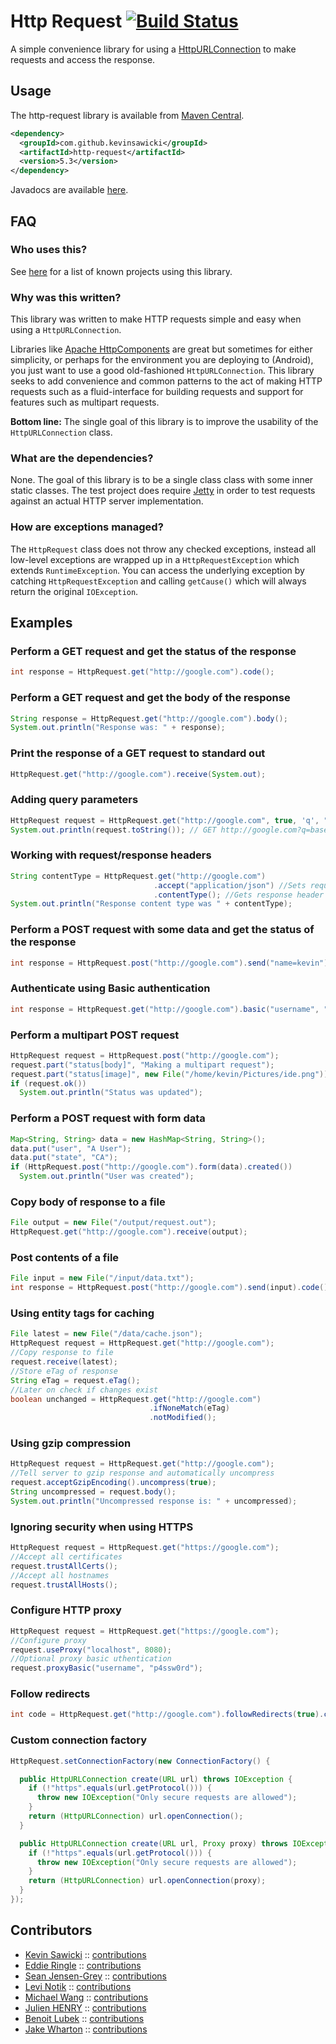 # Http Request [![Build Status](https://travis-ci.org/kevinsawicki/http-request.png)](https://travis-ci.org/kevinsawicki/http-request)

A simple convenience library for using a [HttpURLConnection](http://download.oracle.com/javase/6/docs/api/java/net/HttpURLConnection.html)
to make requests and access the response.

## Usage

The http-request library is available from [Maven Central](http://search.maven.org/#search%7Cgav%7C1%7Cg%3A%22com.github.kevinsawicki%22%20AND%20a%3A%22http-request%22).

```xml
<dependency>
  <groupId>com.github.kevinsawicki</groupId>
  <artifactId>http-request</artifactId>
  <version>5.3</version>
</dependency>
```

Javadocs are available [here](http://kevinsawicki.github.com/http-request/apidocs/index.html).

## FAQ

### Who uses this?

See [here](https://github.com/kevinsawicki/http-request/wiki/Used-By) for a
list of known projects using this library.

### Why was this written?

This library was written to make HTTP requests simple and easy when using a `HttpURLConnection`.

Libraries like [Apache HttpComponents](http://hc.apache.org) are great but sometimes
for either simplicity, or perhaps for the environment you are deploying to (Android),
you just want to use a good old-fashioned `HttpURLConnection`.  This library seeks
to add convenience and common patterns to the act of making HTTP requests such as
a fluid-interface for building requests and support for features such as multipart
requests.

**Bottom line:** The single goal of this library is to improve the usability of the
`HttpURLConnection` class.

### What are the dependencies?

None.  The goal of this library is to be a single class class with some inner static
classes.  The test project does require [Jetty](http://eclipse.org/jetty/) in order
to test requests against an actual HTTP server implementation.

### How are exceptions managed?

The `HttpRequest` class does not throw any checked exceptions, instead all low-level
exceptions are wrapped up in a `HttpRequestException` which extends `RuntimeException`.
You can access the underlying exception by catching `HttpRequestException` and calling
`getCause()` which will always return the original `IOException`.

## Examples

### Perform a GET request and get the status of the response

```java
int response = HttpRequest.get("http://google.com").code();
```

### Perform a GET request and get the body of the response

```java
String response = HttpRequest.get("http://google.com").body();
System.out.println("Response was: " + response);
```

### Print the response of a GET request to standard out

```java
HttpRequest.get("http://google.com").receive(System.out);
```

### Adding query parameters

```java
HttpRequest request = HttpRequest.get("http://google.com", true, 'q', "baseball gloves", "size", 100);
System.out.println(request.toString()); // GET http://google.com?q=baseball%20gloves&size=100
```

### Working with request/response headers

```java
String contentType = HttpRequest.get("http://google.com")
                                .accept("application/json") //Sets request header
                                .contentType(); //Gets response header
System.out.println("Response content type was " + contentType);
```

### Perform a POST request with some data and get the status of the response

```java
int response = HttpRequest.post("http://google.com").send("name=kevin").code();
```

### Authenticate using Basic authentication

```java
int response = HttpRequest.get("http://google.com").basic("username", "p4ssw0rd").code();
```

### Perform a multipart POST request

```java
HttpRequest request = HttpRequest.post("http://google.com");
request.part("status[body]", "Making a multipart request");
request.part("status[image]", new File("/home/kevin/Pictures/ide.png"));
if (request.ok())
  System.out.println("Status was updated");
```

### Perform a POST request with form data

```java
Map<String, String> data = new HashMap<String, String>();
data.put("user", "A User");
data.put("state", "CA");
if (HttpRequest.post("http://google.com").form(data).created())
  System.out.println("User was created");
```

### Copy body of response to a file

```java
File output = new File("/output/request.out");
HttpRequest.get("http://google.com").receive(output);
```
### Post contents of a file

```java
File input = new File("/input/data.txt");
int response = HttpRequest.post("http://google.com").send(input).code();
```

### Using entity tags for caching

```java
File latest = new File("/data/cache.json");
HttpRequest request = HttpRequest.get("http://google.com");
//Copy response to file
request.receive(latest);
//Store eTag of response
String eTag = request.eTag();
//Later on check if changes exist
boolean unchanged = HttpRequest.get("http://google.com")
                               .ifNoneMatch(eTag)
                               .notModified();
```

### Using gzip compression

```java
HttpRequest request = HttpRequest.get("http://google.com");
//Tell server to gzip response and automatically uncompress
request.acceptGzipEncoding().uncompress(true);
String uncompressed = request.body();
System.out.println("Uncompressed response is: " + uncompressed);
```

### Ignoring security when using HTTPS

```java
HttpRequest request = HttpRequest.get("https://google.com");
//Accept all certificates
request.trustAllCerts();
//Accept all hostnames
request.trustAllHosts();
```

### Configure HTTP proxy

```java
HttpRequest request = HttpRequest.get("https://google.com");
//Configure proxy
request.useProxy("localhost", 8080);
//Optional proxy basic uthentication
request.proxyBasic("username", "p4ssw0rd");
```

### Follow redirects

```java
int code = HttpRequest.get("http://google.com").followRedirects(true).code();
```

### Custom connection factory

```java
HttpRequest.setConnectionFactory(new ConnectionFactory() {

  public HttpURLConnection create(URL url) throws IOException {
    if (!"https".equals(url.getProtocol())) {
      throw new IOException("Only secure requests are allowed");
    }
    return (HttpURLConnection) url.openConnection();
  }

  public HttpURLConnection create(URL url, Proxy proxy) throws IOException {
    if (!"https".equals(url.getProtocol())) {
      throw new IOException("Only secure requests are allowed");
    }
    return (HttpURLConnection) url.openConnection(proxy);
  }
});
```

## Contributors

* [Kevin Sawicki](https://github.com/kevinsawicki) :: [contributions](https://github.com/kevinsawicki/http-request/commits?author=kevinsawicki)
* [Eddie Ringle](https://github.com/eddieringle) :: [contributions](https://github.com/kevinsawicki/http-request/commits?author=eddieringle)
* [Sean Jensen-Grey](https://github.com/seanjensengrey) :: [contributions](https://github.com/kevinsawicki/http-request/commits?author=seanjensengrey)
* [Levi Notik](https://github.com/levinotik) :: [contributions](https://github.com/kevinsawicki/http-request/commits?author=levinotik)
* [Michael Wang](https://github.com/michael-wang) :: [contributions](https://github.com/kevinsawicki/http-request/commits?author=michael-wang)
* [Julien HENRY](https://github.com/henryju) :: [contributions](https://github.com/kevinsawicki/http-request/commits?author=henryju)
* [Benoit Lubek](https://github.com/BoD) :: [contributions](https://github.com/kevinsawicki/http-request/commits?author=BoD)
* [Jake Wharton](https://github.com/JakeWharton) :: [contributions](https://github.com/kevinsawicki/http-request/commits?author=JakeWharton)
